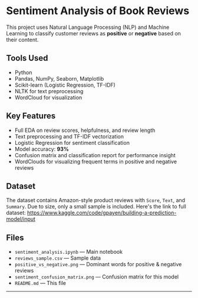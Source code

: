# Sentiment Analysis of Book Reviews

This project uses Natural Language Processing (NLP) and Machine Learning to classify customer reviews as **positive** or **negative** based on their content.

## Tools Used
- Python
- Pandas, NumPy, Seaborn, Matplotlib
- Scikit-learn (Logistic Regression, TF-IDF)
- NLTK for text preprocessing
- WordCloud for visualization

## Key Features
- Full EDA on review scores, helpfulness, and review length
- Text preprocessing and TF-IDF vectorization
- Logistic Regression for sentiment classification
- Model accuracy: **93%**
- Confusion matrix and classification report for performance insight
- WordClouds for visualizing frequent terms in positive and negative reviews

## Dataset
The dataset contains Amazon-style product reviews with `Score`, `Text`, and `Summary`. Due to size, only a small sample is included.
Here's the link to full dataset: https://www.kaggle.com/code/gpayen/building-a-prediction-model/input

## Files
- `sentiment_analysis.ipynb` — Main notebook
- `reviews_sample.csv` — Sample data
- `positive_vs_negative.png` — Dominant words for positive & negative reviews
- `sentiment_confusion_matrix.png` — Confusion matrix for this model
- `README.md` — This file

---
